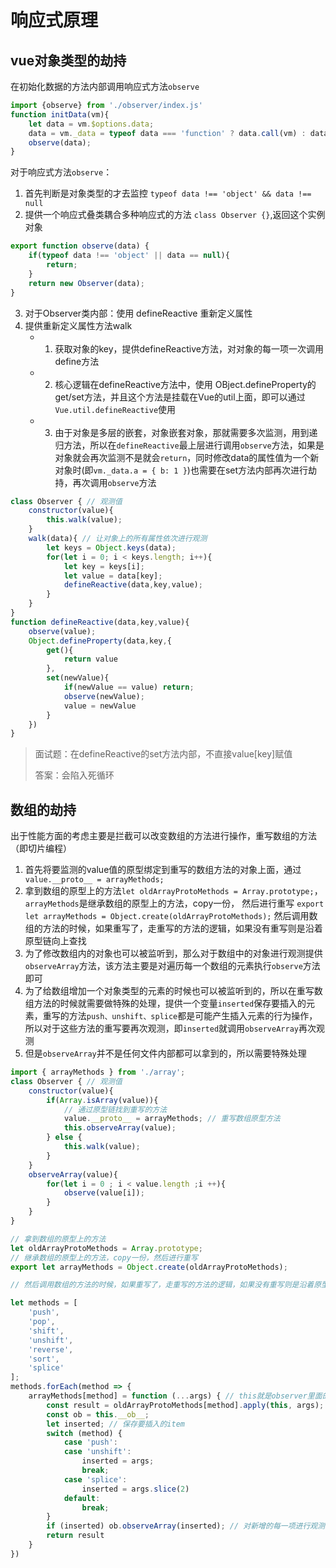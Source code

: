 # 响应式原理

## vue对象类型的劫持

在初始化数据的方法内部调用响应式方法`observe`

```js
import {observe} from './observer/index.js'
function initData(vm){
    let data = vm.$options.data;
    data = vm._data = typeof data === 'function' ? data.call(vm) : data;
    observe(data);
}
```

对于响应式方法`observe`：

1. 首先判断是对象类型的才去监控 `typeof data !== 'object' && data !== null`
2. 提供一个响应式叠类耦合多种响应式的方法 `class Observer {}`,返回这个实例对象
   
```js
export function observe(data) {
    if(typeof data !== 'object' || data == null){
        return;
    }
    return new Observer(data);
}
```

3. 对于Observer类内部：使用 defineReactive 重新定义属性
4. 提供重新定义属性方法walk
   + 1. 获取对象的key，提供defineReactive方法，对对象的每一项一次调用define方法
   + 2. 核心逻辑在defineReactive方法中，使用 OBject.defineProperty的get/set方法，并且这个方法是挂载在Vue的util上面，即可以通过`Vue.util.defineReactive`使用
   + 3. 由于对象是多层的嵌套，对象嵌套对象，那就需要多次监测，用到递归方法，所以在`defineReactive`最上层进行调用`observe`方法，如果是对象就会再次监测不是就会`return`，同时修改data的属性值为一个新对象时(即`vm._data.a = { b: 1 }`)也需要在set方法内部再次进行劫持，再次调用`observe`方法

```js
class Observer { // 观测值
    constructor(value){
        this.walk(value);
    }
    walk(data){ // 让对象上的所有属性依次进行观测
        let keys = Object.keys(data);
        for(let i = 0; i < keys.length; i++){
            let key = keys[i];
            let value = data[key];
            defineReactive(data,key,value);
        }
    }
}
function defineReactive(data,key,value){
    observe(value);
    Object.defineProperty(data,key,{
        get(){
            return value
        },
        set(newValue){
            if(newValue == value) return;
            observe(newValue);
            value = newValue
        }
    })
}
```

> 面试题：在defineReactive的set方法内部，不直接value[key]赋值
> 
> 答案：会陷入死循环

## 数组的劫持

出于性能方面的考虑主要是拦截可以改变数组的方法进行操作，重写数组的方法（即切片编程）

1. 首先将要监测的value值的原型绑定到重写的数组方法的对象上面，通过` value.__proto__ = arrayMethods;`
2. 拿到数组的原型上的方法`let oldArrayProtoMethods = Array.prototype;`，`arrayMethods`是继承数组的原型上的方法，copy一份， 然后进行重写 `export let arrayMethods = Object.create(oldArrayProtoMethods);` 然后调用数组的方法的时候，如果重写了，走重写的方法的逻辑，如果没有重写则是沿着原型链向上查找
3. 为了修改数组内的对象也可以被监听到，那么对于数组中的对象进行观测提供 `observeArray`方法，该方法主要是对遍历每一个数组的元素执行`observe`方法即可
4. 为了给数组增加一个对象类型的元素的时候也可以被监听到的，所以在重写数组方法的时候就需要做特殊的处理，提供一个变量`inserted`保存要插入的元素，重写的方法`push、unshift、splice`都是可能产生插入元素的行为操作，所以对于这些方法的重写要再次观测，即`inserted`就调用`observeArray`再次观测
5. 但是`observeArray`并不是任何文件内部都可以拿到的，所以需要特殊处理
```js
import { arrayMethods } from './array';
class Observer { // 观测值
    constructor(value){
        if(Array.isArray(value)){
            // 通过原型链找到重写的方法
            value.__proto__ = arrayMethods; // 重写数组原型方法
            this.observeArray(value);
        } else { 
            this.walk(value);
        }
    }
    observeArray(value){
        for(let i = 0 ; i < value.length ;i ++){
            observe(value[i]);
        }
    }
}
```

```js
// 拿到数组的原型上的方法
let oldArrayProtoMethods = Array.prototype;
// 继承数组的原型上的方法，copy一份，然后进行重写
export let arrayMethods = Object.create(oldArrayProtoMethods);

// 然后调用数组的方法的时候，如果重写了，走重写的方法的逻辑，如果没有重写则是沿着原型链向上查找

let methods = [
    'push',
    'pop',
    'shift',
    'unshift',
    'reverse',
    'sort',
    'splice'
];
methods.forEach(method => {
    arrayMethods[method] = function (...args) { // this就是observer里面的value
        const result = oldArrayProtoMethods[method].apply(this, args);
        const ob = this.__ob__;
        let inserted; // 保存要插入的item
        switch (method) {
            case 'push':
            case 'unshift':
                inserted = args;
                break;
            case 'splice':
                inserted = args.slice(2)
            default:
                break;
        }
        if (inserted) ob.observeArray(inserted); // 对新增的每一项进行观测
        return result
    }
})
```